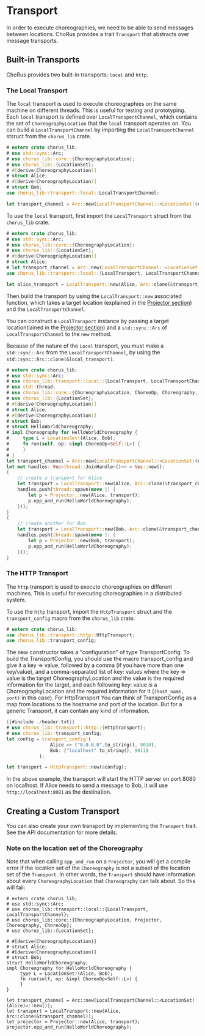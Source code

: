 # Transport

In order to execute choreographies, we need to be able to send messages between locations. ChoRus provides a trait `Transport` that abstracts over message transports.

## Built-in Transports

ChoRus provides two built-in transports: `local` and `http`.

### The Local Transport

The `local` transport is used to execute choreographies on the same machine on different threads. This is useful for testing and prototyping. Each `local` transport is defined over `LocalTransportChannel`, which contains the set of `ChoreographyLocation` that the `local` transport operates on. You can build a `LocalTransportChannel` by importing the `LocalTransportChannel` stsruct from the `chorus_lib` crate.

```rust
# extern crate chorus_lib;
# use std::sync::Arc;
# use chorus_lib::core::{ChoreographyLocation};
# use chorus_lib::{LocationSet};
# #[derive(ChoreographyLocation)]
# struct Alice;
# #[derive(ChoreographyLocation)]
# struct Bob;
use chorus_lib::transport::local::LocalTransportChannel;

let transport_channel = Arc::new(LocalTransportChannel::<LocationSet!(Alice, Bob)>::new());
```

To use the `local` transport, first import the `LocalTransport` struct from the `chorus_lib` crate.

```rust
# extern crate chorus_lib;
# use std::sync::Arc;
# use chorus_lib::core::{ChoreographyLocation};
# use chorus_lib::{LocationSet};
# #[derive(ChoreographyLocation)]
# struct Alice;
# let transport_channel = Arc::new(LocalTransportChannel::<LocationSet!(Alice)>::new());
use chorus_lib::transport::local::{LocalTransport, LocalTransportChannel};

let alice_transport = LocalTransport::new(Alice, Arc::clone(&transport_channel));
```

 Then build the transport by using the `LocalTransport::new` associated function, which takes a target location (explained in the [Projector section](./guide-projector.md)) and the `LocalTransportChannel`.

You can construct a `LocalTransport` instance by passing a target location(lained in the [Projector section](./guide-projector.md)) and a `std::sync::Arc` of `LocalTransportChannel` to the `new` method.

Because of the nature of the `Local` transport, you must make a `std::sync::Arc` from the `LocalTransportChannel`, by using the `std::sync::Arc::clone(&local_transport)`.

```rust
# extern crate chorus_lib;
# use std::sync::Arc;
# use chorus_lib::transport::local::{LocalTransport, LocalTransportChannel};
# use std::thread;
# use chorus_lib::core::{ChoreographyLocation, ChoreoOp, Choreography, Projector};
# use chorus_lib::{LocationSet};
# #[derive(ChoreographyLocation)]
# struct Alice;
# #[derive(ChoreographyLocation)]
# struct Bob;
# struct HelloWorldChoreography;
# impl Choreography for HelloWorldChoreography {
#     type L = LocationSet!(Alice, Bob);
#     fn run(self, op: &impl ChoreoOp<Self::L>) {
#     }
# }
let transport_channel = Arc::new(LocalTransportChannel::<LocationSet!(Alice, Bob)>::new());
let mut handles: Vec<thread::JoinHandle<()>> = Vec::new();
{
    // create a transport for Alice
    let transport = LocalTransport::new(Alice, Arc::clone(&transport_channel));
    handles.push(thread::spawn(move || {
        let p = Projector::new(Alice, transport);
        p.epp_and_run(HelloWorldChoreography);
    }));
}
{
    // create another for Bob
    let transport = LocalTransport::new(Bob, Arc::clone(&transport_channel));
    handles.push(thread::spawn(move || {
        let p = Projector::new(Bob, transport);
        p.epp_and_run(HelloWorldChoreography);
    }));
}
```

### The HTTP Transport

The `http` transport is used to execute choreographies on different machines. This is useful for executing choreographies in a distributed system.

To use the `http` transport, import the `HttpTransport` struct and the `transport_config` macro from the `chorus_lib` crate.

```rust
# extern crate chorus_lib;
use chorus_lib::transport::http::HttpTransport;
use chorus_lib::transport_config;
```

The new constructor takes a "configuration" of type TransportConfig. To build the TransportConfig, you should use the macro transport_config and give it a key => value, followed by a comma (if you have more than one key/value), and a comma-separated list of key: values where the key => value is the target ChoreographyLocation and the value is the required information for the target, and each following key: value is a ChoreographyLocation and the required information for it (`(host_name, port)` in this case). For HttpTransport You can think of TransportConfig as a map from locations to the hostname and port of the location. But for a generic Transport, it can contain any kind of information.

```rust
{{#include ./header.txt}}
# use chorus_lib::transport::http::{HttpTransport};
# use chorus_lib::transport_config;
let config = transport_config!(
                Alice => ("0.0.0.0".to_string(), 9010),
                Bob: ("localhost".to_string(), 9011)
            );

let transport = HttpTransport::new(&config);
```

In the above example, the transport will start the HTTP server on port 8080 on localhost. If Alice needs to send a message to Bob, it will use `http://localhost:8081` as the destination.

## Creating a Custom Transport

You can also create your own transport by implementing the `Transport` trait. See the API documentation for more details.


### Note on the location set of the Choreography

Note that when calling `epp_and_run` on a `Projector`, you will get a compile error if the location set of the `Choreography` is not a subset of the location set of the `Transport`. In other words, the `Transport` should have information about every `ChoreographyLocation`  that `Choreography` can talk about. So this will fail:

```rust, compile_fail
# extern crate chorus_lib;
# use std::sync::Arc;
# use chorus_lib::transport::local::{LocalTransport, LocalTransportChannel};
# use chorus_lib::core::{ChoreographyLocation, Projector, Choreography, ChoreoOp};
# use chorus_lib::{LocationSet};

# #[derive(ChoreographyLocation)]
# struct Alice;
# #[derive(ChoreographyLocation)]
# struct Bob;
struct HelloWorldChoreography;
impl Choreography for HelloWorldChoreography {
     type L = LocationSet!(Alice, Bob);
     fn run(self, op: &impl ChoreoOp<Self::L>) {
     }
}

let transport_channel = Arc::new(LocalTransportChannel::<LocationSet!(Alice)>::new());
let transport = LocalTransport::new(Alice, Arc::clone(&transport_channel));
let projector = Projector::new(Alice, transport);
projector.epp_and_run(HelloWorldChoreography);
```
